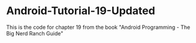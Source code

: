 Android-Tutorial-19-Updated
===========================

This is the code for chapter 19 from the book "Android Programming - The Big Nerd Ranch Guide"
